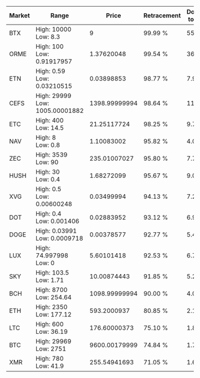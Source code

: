 | Market | Range | Price| Retracement | Doubles to 50% |
| --- | --- | --- | --- | --- |
| BTX | High: 10000<br />Low: 8.3 | 9 | 99.99 % | 556.02 |
| ORME | High: 100<br />Low: 0.91917957 | 1.37620048 | 99.54 % | 36.67 |
| ETN | High: 0.59<br />Low: 0.03210515 | 0.03898853 | 98.77 % | 7.98 |
| CEFS | High: 29999<br />Low: 1005.00001882 | 1398.99999994 | 98.64 % | 11.08 |
| ETC | High: 400<br />Low: 14.5 | 21.25117724 | 98.25 % | 9.75 |
| NAV | High: 8<br />Low: 0.8 | 1.10083002 | 95.82 % | 4.00 |
| ZEC | High: 3539<br />Low: 90 | 235.01007027 | 95.80 % | 7.72 |
| HUSH | High: 30<br />Low: 0.4 | 1.68272099 | 95.67 % | 9.03 |
| XVG | High: 0.5<br />Low: 0.00600248 | 0.03499994 | 94.13 % | 7.23 |
| DOT | High: 0.4<br />Low: 0.001406 | 0.02883952 | 93.12 % | 6.96 |
| DOGE | High: 0.03991<br />Low: 0.0009718 | 0.00378577 | 92.77 % | 5.40 |
| LUX | High: 74.997998<br />Low: 0 | 5.60101418 | 92.53 % | 6.70 |
| SKY | High: 103.5<br />Low: 1.71 | 10.00874443 | 91.85 % | 5.26 |
| BCH | High: 8700<br />Low: 254.64 | 1098.99999994 | 90.00 % | 4.07 |
| ETH | High: 2350<br />Low: 177.12 | 593.2000937 | 80.85 % | 2.13 |
| LTC | High: 600<br />Low: 36.19 | 176.60000373 | 75.10 % | 1.80 |
| BTC | High: 29969<br />Low: 2751 | 9600.00179999 | 74.84 % | 1.70 |
| XMR | High: 780<br />Low: 41.9 | 255.54941693 | 71.05 % | 1.61 |
